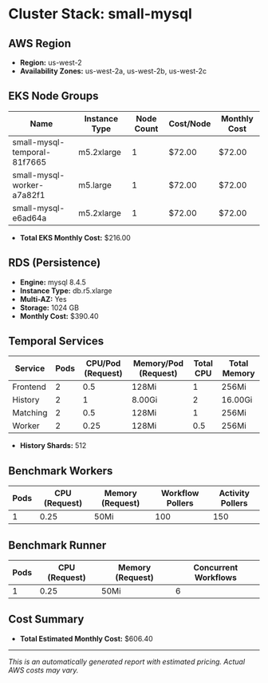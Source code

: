 # Cluster Stack: small-mysql

## AWS Region
- **Region:** us-west-2
- **Availability Zones:** us-west-2a, us-west-2b, us-west-2c

## EKS Node Groups
| Name | Instance Type | Node Count | Cost/Node | Monthly Cost |
|------|--------------|------------|-----------|-------------|
| small-mysql-temporal-81f7665 | m5.2xlarge | 1 | $72.00 | $72.00 |
| small-mysql-worker-a7a82f1 | m5.large | 1 | $72.00 | $72.00 |
| small-mysql-e6ad64a | m5.2xlarge | 1 | $72.00 | $72.00 |

- **Total EKS Monthly Cost:** $216.00

## RDS (Persistence)
- **Engine:** mysql 8.4.5
- **Instance Type:** db.r5.xlarge
- **Multi-AZ:** Yes
- **Storage:** 1024 GB
- **Monthly Cost:** $390.40

## Temporal Services

| Service   | Pods | CPU/Pod (Request) | Memory/Pod (Request) | Total CPU | Total Memory |
|-----------|------|-------------------|----------------------|-----------|-------------|
| Frontend  | 2    | 0.5               | 128Mi                | 1       | 256Mi     |
| History   | 2    | 1               | 8.00Gi                | 2       | 16.00Gi     |
| Matching  | 2    | 0.5               | 128Mi                | 1       | 256Mi     |
| Worker    | 2    | 0.25               | 128Mi                | 0.5       | 256Mi     |

- **History Shards:** 512

## Benchmark Workers

| Pods | CPU (Request) | Memory (Request) | Workflow Pollers | Activity Pollers |
|------|---------------|------------------|------------------|------------------|
| 1 | 0.25 | 50Mi | 100 | 150 |

## Benchmark Runner

| Pods | CPU (Request) | Memory (Request) | Concurrent Workflows |
|------|---------------|------------------|---------------------|
| 1 | 0.25 | 50Mi | 6 |


## Cost Summary

- **Total Estimated Monthly Cost:** $606.40

---

*This is an automatically generated report with estimated pricing. Actual AWS costs may vary.*
